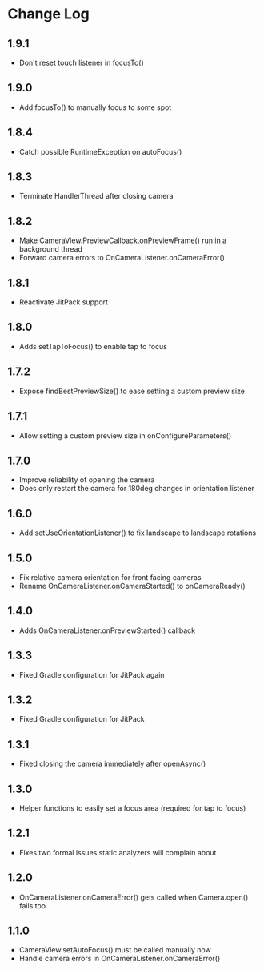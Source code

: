 # Change Log

## 1.9.1
* Don't reset touch listener in focusTo()

## 1.9.0
* Add focusTo() to manually focus to some spot

## 1.8.4
* Catch possible RuntimeException on autoFocus()

## 1.8.3
* Terminate HandlerThread after closing camera

## 1.8.2
* Make CameraView.PreviewCallback.onPreviewFrame() run in a background thread
* Forward camera errors to OnCameraListener.onCameraError()

## 1.8.1
* Reactivate JitPack support

## 1.8.0
* Adds setTapToFocus() to enable tap to focus

## 1.7.2
* Expose findBestPreviewSize() to ease setting a custom preview size

## 1.7.1
* Allow setting a custom preview size in onConfigureParameters()

## 1.7.0
* Improve reliability of opening the camera
* Does only restart the camera for 180deg changes in orientation listener

## 1.6.0
* Add setUseOrientationListener() to fix landscape to landscape rotations

## 1.5.0
* Fix relative camera orientation for front facing cameras
* Rename OnCameraListener.onCameraStarted() to onCameraReady()

## 1.4.0
* Adds OnCameraListener.onPreviewStarted() callback

## 1.3.3
* Fixed Gradle configuration for JitPack again

## 1.3.2
* Fixed Gradle configuration for JitPack

## 1.3.1
* Fixed closing the camera immediately after openAsync()

## 1.3.0
* Helper functions to easily set a focus area (required for tap to focus)

## 1.2.1
* Fixes two formal issues static analyzers will complain about

## 1.2.0
* OnCameraListener.onCameraError() gets called when Camera.open() fails too

## 1.1.0
* CameraView.setAutoFocus() must be called manually now
* Handle camera errors in OnCameraListener.onCameraError()
